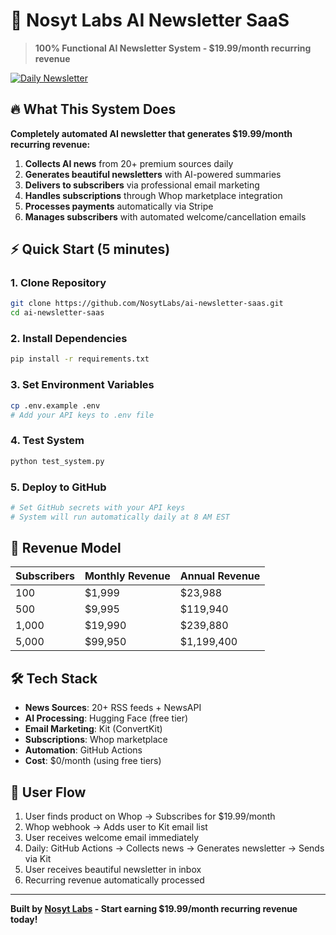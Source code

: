# 🤖 Nosyt Labs AI Newsletter SaaS

> **100% Functional AI Newsletter System - $19.99/month recurring revenue**

[![Daily Newsletter](https://github.com/NosytLabs/ai-newsletter-saas/actions/workflows/daily-newsletter.yml/badge.svg)](https://github.com/NosytLabs/ai-newsletter-saas/actions/workflows/daily-newsletter.yml)

## 🔥 What This System Does

**Completely automated AI newsletter that generates $19.99/month recurring revenue:**

1. **Collects AI news** from 20+ premium sources daily
2. **Generates beautiful newsletters** with AI-powered summaries
3. **Delivers to subscribers** via professional email marketing
4. **Handles subscriptions** through Whop marketplace integration
5. **Processes payments** automatically via Stripe
6. **Manages subscribers** with automated welcome/cancellation emails

## ⚡ Quick Start (5 minutes)

### 1. Clone Repository
```bash
git clone https://github.com/NosytLabs/ai-newsletter-saas.git
cd ai-newsletter-saas
```

### 2. Install Dependencies
```bash
pip install -r requirements.txt
```

### 3. Set Environment Variables
```bash
cp .env.example .env
# Add your API keys to .env file
```

### 4. Test System
```bash
python test_system.py
```

### 5. Deploy to GitHub
```bash
# Set GitHub secrets with your API keys
# System will run automatically daily at 8 AM EST
```

## 🚀 Revenue Model

| Subscribers | Monthly Revenue | Annual Revenue |
|-------------|-----------------|----------------|
| 100         | $1,999          | $23,988        |
| 500         | $9,995          | $119,940       |
| 1,000       | $19,990         | $239,880       |
| 5,000       | $99,950         | $1,199,400     |

## 🛠️ Tech Stack

- **News Sources**: 20+ RSS feeds + NewsAPI
- **AI Processing**: Hugging Face (free tier)
- **Email Marketing**: Kit (ConvertKit)
- **Subscriptions**: Whop marketplace 
- **Automation**: GitHub Actions
- **Cost**: $0/month (using free tiers)

## 📧 User Flow

1. User finds product on Whop → Subscribes for $19.99/month
2. Whop webhook → Adds user to Kit email list
3. User receives welcome email immediately
4. Daily: GitHub Actions → Collects news → Generates newsletter → Sends via Kit
5. User receives beautiful newsletter in inbox
6. Recurring revenue automatically processed

---

**Built by [Nosyt Labs](https://nosytlabs.com) - Start earning $19.99/month recurring revenue today!**
